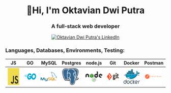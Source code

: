 <h1 align="center">👋Hi, I'm Oktavian Dwi Putra</h1>
<h3 align="center">A full-stack web developer</h3>

<p align="center">
  </a>
  <a href="https://www.linkedin.com/in/oktaviandwip/">
    <img src="https://img.shields.io/badge/Oktavian Dwi Putra-1DA1F2?label=LinkedIn&logo=linkedin&style=for-the-badge&color=blue" alt="Oktavian Dwi Putra's LinkedIn"/>
  </a>
</p>

### Languages, Databases, Environments, Testing:
| JS | GO | MySQL | Postgres | node.js | Git | Docker | Postman |
|-----|-----|----------|----------|----------|----------|----------|----------|
|  <img src="https://github.com/devicons/devicon/blob/master/icons/javascript/javascript-original.svg" title="JavaScript" alt="JavaScript" width="55" height="55"/> | <img src="https://github.com/devicons/devicon/blob/master/icons/go/go-original-wordmark.svg" title="Solidity" alt="Solidity" width="55" height="55"/>| <img src="https://github.com/devicons/devicon/blob/master/icons/mysql/mysql-original-wordmark.svg" title="MySQL" alt="MySQL" width="55" height="55"/>| <img src="https://github.com/devicons/devicon/blob/master/icons/postgresql/postgresql-original.svg" title="pg" alt="pg" width="55" height="55"/>| <img src="https://github.com/devicons/devicon/blob/master/icons/nodejs/nodejs-original-wordmark.svg" title="nodejs" alt="NodeJS" width="55" height="55"/>|<img src="https://github.com/devicons/devicon/blob/master/icons/git/git-original-wordmark.svg" title="Git" alt="Git" width="55" height="55"/>|<img src="https://github.com/devicons/devicon/blob/master/icons/docker/docker-original-wordmark.svg" title="Docker" alt="Docker" width="55" height="55"/>|<img src="https://github.com/devicons/devicon/blob/master/icons/postman/postman-original-wordmark.svg" title="Postman" alt="Postman" width="55" height="55"/>|
